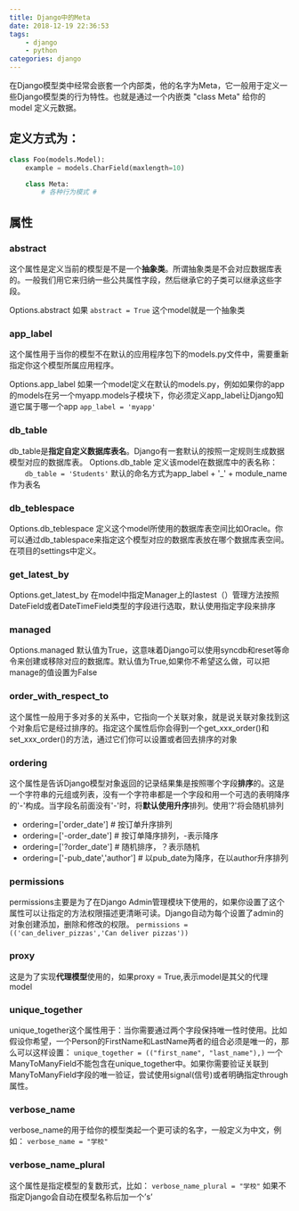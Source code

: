 ```yaml
---
title: Django中的Meta
date: 2018-12-19 22:36:53
tags: 
    - django 
    - python
categories: django
---
```

在Django模型类中经常会嵌套一个内部类，他的名字为Meta，它一般用于定义一些Django模型类的行为特性。也就是通过一个内嵌类 "class Meta" 给你的 model 定义元数据。

## 定义方式为：

```python
class Foo(models.Model): 
    example = models.CharField(maxlength=10)

    class Meta: 
        # 各种行为模式 #
```
<!--more-->
## 属性

### abstract

这个属性是定义当前的模型是不是一个**抽象类**。所谓抽象类是不会对应数据库表的。一般我们用它来归纳一些公共属性字段，然后继承它的子类可以继承这些字段。

Options.abstract
如果 `abstract = True` 这个model就是一个抽象类

### app_label

这个属性用于当你的模型不在默认的应用程序包下的models.py文件中，需要重新指定你这个模型所属应用程序。

Options.app_label
如果一个model定义在默认的models.py，例如如果你的app的models在另一个myapp.models子模块下，你必须定义app_label让Django知道它属于哪一个app
`app_label = 'myapp'`

### db_table

db_table是**指定自定义数据库表名**。Django有一套默认的按照一定规则生成数据模型对应的数据库表。
Options.db_table
定义该model在数据库中的表名称：
　　`db_table = 'Students'`
默认的命名方式为app_label + '_' + module_name 作为表名

### db_teblespace

Options.db_teblespace
定义这个model所使用的数据库表空间比如Oracle。你可以通过db_tablespace来指定这个模型对应的数据库表放在哪个数据库表空间。在项目的settings中定义。

### get_latest_by

Options.get_latest_by
在model中指定Manager上的lastest（）管理方法按照DateField或者DateTimeField类型的字段进行选取，默认使用指定字段来排序

### managed

Options.managed
默认值为True，这意味着Django可以使用syncdb和reset等命令来创建或移除对应的数据库。默认值为True,如果你不希望这么做，可以把manage的值设置为False

### order_with_respect_to

这个属性一般用于多对多的关系中，它指向一个关联对象，就是说关联对象找到这个对象后它是经过排序的。指定这个属性后你会得到一个get_xxx_order()和set_xxx_order()的方法，通过它们你可以设置或者回去排序的对象

### ordering

这个属性是告诉Django模型对象返回的记录结果集是按照哪个字段**排序**的。这是一个字符串的元组或列表，没有一个字符串都是一个字段和用一个可选的表明降序的'-'构成。当字段名前面没有'-'时，将**默认使用升序**排列。使用'?'将会随机排列

- ordering=['order_date'] 	# 按订单升序排列
- ordering=['-order_date']     # 按订单降序排列，-表示降序
- ordering=['?order_date']     # 随机排序，？表示随机
- ordering=['-pub_date','author']     # 以pub_date为降序，在以author升序排列

### permissions

permissions主要是为了在Django Admin管理模块下使用的，如果你设置了这个属性可以让指定的方法权限描述更清晰可读。Django自动为每个设置了admin的对象创建添加，删除和修改的权限。
`permissions = (('can_deliver_pizzas','Can deliver pizzas'))`

### proxy

这是为了实现**代理模型**使用的，如果proxy = True,表示model是其父的代理 model 

### unique_together

unique_together这个属性用于：当你需要通过两个字段保持唯一性时使用。比如假设你希望，一个Person的FirstName和LastName两者的组合必须是唯一的，那么可以这样设置：
`unique_together = (("first_name", "last_name"),)`
一个ManyToManyField不能包含在unique_together中。如果你需要验证关联到ManyToManyField字段的唯一验证，尝试使用signal(信号)或者明确指定through属性。

### verbose_name

verbose_name的用于给你的模型类起一个更可读的名字，一般定义为中文，例如：
`verbose_name = "学校"`

### verbose_name_plural

这个属性是指定模型的复数形式，比如：
`verbose_name_plural = "学校"`
如果不指定Django会自动在模型名称后加一个’s’